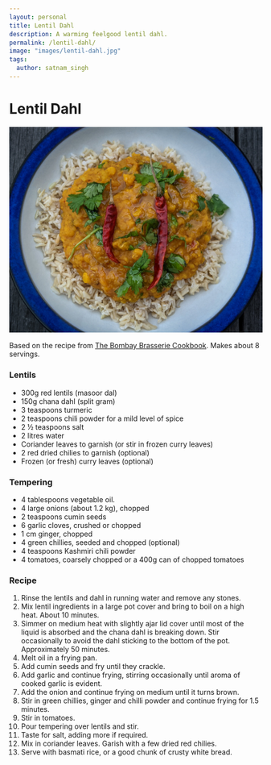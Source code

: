 ```yaml
---
layout: personal
title: Lentil Dahl
description: A warming feelgood lentil dahl.
permalink: /lentil-dahl/
image: "images/lentil-dahl.jpg"
tags:
  author: satnam_singh
---
```

# Lentil Dahl

![Lentil Dahl](/images/lentil-dahl.jpg)

Based on the recipe from [The Bombay Brasserie Cookbook](https://www.amazon.co.uk/Bombay-Brasserie-Cookbook-authentic-flavours/dp/1857938860). Makes about 8 servings.

### Lentils 
* 300g red lentils (masoor dal)
* 150g chana dahl (split gram)
* 3 teaspoons turmeric 
* 2 teaspoons chili powder for a mild level of spice
* 2 ½ teaspoons salt
* 2 litres water
* Coriander leaves to garnish (or stir in frozen curry leaves)
* 2 red dried chilies to garnish (optional)
* Frozen (or fresh) curry leaves (optional)
 
### Tempering 
* 4 tablespoons vegetable oil.
* 4 large onions (about 1.2 kg), chopped 
* 2 teaspoons cumin seeds 
* 6 garlic cloves, crushed or chopped
* 1 cm ginger, chopped
* 4 green chillies, seeded and chopped (optional)
* 4 teaspoons Kashmiri chili powder
* 4 tomatoes, coarsely chopped or a 400g can of chopped tomatoes
 
### Recipe 
1. Rinse the lentils and dahl in running water and remove any stones.
2. Mix lentil ingredients in a large pot cover and bring to boil on a high heat. About 10 minutes.
3. Simmer on medium heat with slightly ajar lid cover until most of the liquid is absorbed and the chana dahl is breaking down. Stir occasionally to avoid the dahl sticking to the bottom of the pot. Approximately 50 minutes.
4. Melt oil in a frying pan. 
5. Add cumin seeds and fry until they crackle. 
6. Add garlic and continue frying, stirring occasionally until aroma of cooked garlic is evident. 
7. Add the onion and continue frying on medium until it turns brown. 
8. Stir in green chillies, ginger and chilli powder and continue frying for 1.5 minutes. 
9. Stir in tomatoes. 
10. Pour tempering over lentils and stir.
11. Taste for salt, adding more if required.
12. Mix in coriander leaves. Garish with a few dried red chilies.
13. Serve with basmati rice, or a good chunk of crusty white bread.
